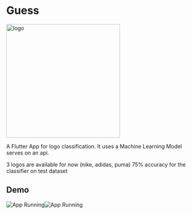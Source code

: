 # Guess
<img title="logo" src="./assets/guess.jpg" height="300px" />

A Flutter App for logo classification. It uses a Machine Learning Model serves on an api.

3 logos are available for now (nike, adidas, puma)
75% accuracy for the classifier on test dataset

## Demo
![App Running](./assets/demo.gif)![App Running](./assets/demo.gif)
